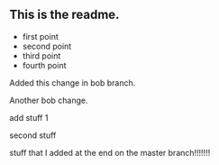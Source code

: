 ## This is the readme.

- first point
- second point
- third point
- fourth point

Added this change in bob branch.

Another bob change.

add stuff 1


second stuff

stuff that I added at the end on the master branch!!!!!!!
